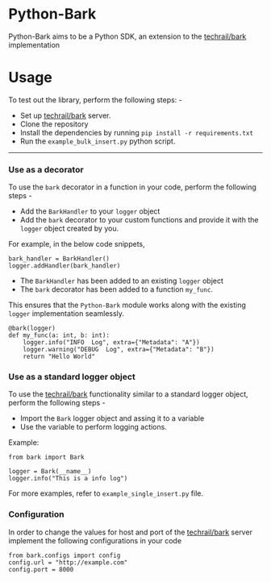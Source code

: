 # Python-Bark

Python-Bark aims to be a Python SDK, an extension to the [techrail/bark](https://github.com/techrail/bark) implementation


# Usage

To test out the library, perform the following steps: -

- Set up [techrail/bark](https://github.com/techrail/bark) server.
- Clone the repository
- Install the dependencies by running `pip install -r requirements.txt`
- Run the `example_bulk_insert.py` python script.

---

### Use as a decorator
To use the `bark` decorator in a function in your code, perform the following steps - 

- Add the `BarkHandler` to your `logger` object
- Add the `bark` decorator to your custom functions and provide it with the `logger` object created by you.


For example, in the below code snippets,

```
bark_handler = BarkHandler()
logger.addHandler(bark_handler)
```

- The `BarkHandler` has been added to an existing `logger` object
- The `bark` decorator has been added to a function `my_func`. 

This ensures that the `Python-Bark` module works along with the existing `logger` implementation seamlessly.

```
@bark(logger)
def my_func(a: int, b: int):
    logger.info("INFO  Log", extra={"Metadata": "A"})
    logger.warning("DEBUG  Log", extra={"Metadata": "B"})
    return "Hello World"
```

### Use as a standard logger object

To use the [techrail/bark](https://github.com/techrail/bark) functionality similar to a standard logger object, perform the following steps - 
- Import the `Bark` logger object and assing it to a variable
- Use the variable to perform logging actions.

Example: 

```
from bark import Bark

logger = Bark(__name__)
logger.info("This is a info log")
```

For more examples, refer to `example_single_insert.py` file.

### Configuration
In order to change the values for host and port of the [techrail/bark](https://github.com/techrail/bark) server implement the following configurations in your code


```
from bark.configs import config
config.url = "http://example.com"
config.port = 8000

```